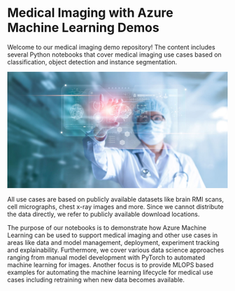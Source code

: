 # Medical Imaging with Azure Machine Learning Demos 

Welcome to our medical imaging demo repository! The content includes several Python notebooks that cover medical imaging use cases based on classification, object detection and instance segmentation.

<img src="notebooks/images/med-imaging.png" width=800 />

All use cases are based on publicly available datasets like brain RMI scans, cell micrographs, chest x-ray images and more. Since we cannot distribute the data directly, we refer to publicly available download locations.

The purpose of our notebooks is to demonstrate how Azure Machine Learning can be used to support medical imaging and other use cases in areas like data and model management, deployment, experiment tracking and explainability. Furthermore, we cover various data science approaches ranging from manual model development with PyTorch to automated machine learning for images. Another focus is to provide MLOPS based examples for automating the machine learning lifecycle for medical use cases including retraining when new data becomes available.
